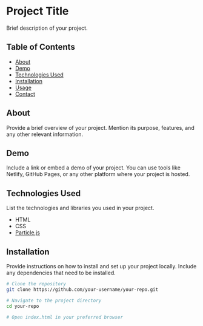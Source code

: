 # Project Title

Brief description of your project.

## Table of Contents
- [About](#about)
- [Demo](#demo)
- [Technologies Used](#technologies-used)
- [Installation](#installation)
- [Usage](#usage)
- [Contact](#contact)

## About
Provide a brief overview of your project. Mention its purpose, features, and any other relevant information.

## Demo
Include a link or embed a demo of your project. You can use tools like Netlify, GitHub Pages, or any other platform where your project is hosted.

## Technologies Used
List the technologies and libraries you used in your project.

- HTML
- CSS
- [Particle.js](https://vincentgarreau.com/particles.js/)

## Installation
Provide instructions on how to install and set up your project locally. Include any dependencies that need to be installed.

```bash
# Clone the repository
git clone https://github.com/your-username/your-repo.git

# Navigate to the project directory
cd your-repo

# Open index.html in your preferred browser
